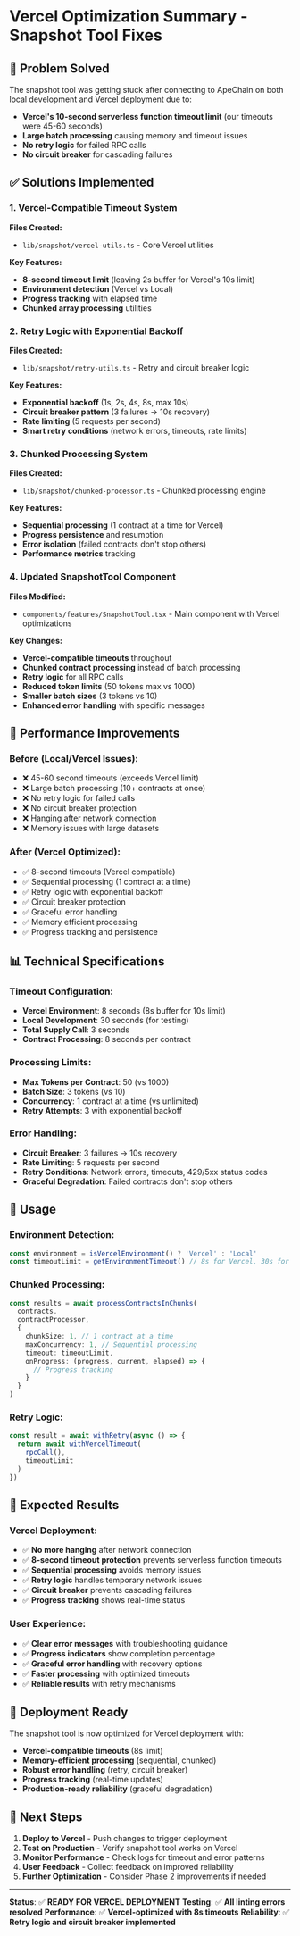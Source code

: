 # Vercel Optimization Summary - Snapshot Tool Fixes

## 🎯 Problem Solved
The snapshot tool was getting stuck after connecting to ApeChain on both local development and Vercel deployment due to:
- **Vercel's 10-second serverless function timeout limit** (our timeouts were 45-60 seconds)
- **Large batch processing** causing memory and timeout issues
- **No retry logic** for failed RPC calls
- **No circuit breaker** for cascading failures

## ✅ Solutions Implemented

### 1. Vercel-Compatible Timeout System
**Files Created:**
- `lib/snapshot/vercel-utils.ts` - Core Vercel utilities

**Key Features:**
- **8-second timeout limit** (leaving 2s buffer for Vercel's 10s limit)
- **Environment detection** (Vercel vs Local)
- **Progress tracking** with elapsed time
- **Chunked array processing** utilities

### 2. Retry Logic with Exponential Backoff
**Files Created:**
- `lib/snapshot/retry-utils.ts` - Retry and circuit breaker logic

**Key Features:**
- **Exponential backoff** (1s, 2s, 4s, 8s, max 10s)
- **Circuit breaker pattern** (3 failures → 10s recovery)
- **Rate limiting** (5 requests per second)
- **Smart retry conditions** (network errors, timeouts, rate limits)

### 3. Chunked Processing System
**Files Created:**
- `lib/snapshot/chunked-processor.ts` - Chunked processing engine

**Key Features:**
- **Sequential processing** (1 contract at a time for Vercel)
- **Progress persistence** and resumption
- **Error isolation** (failed contracts don't stop others)
- **Performance metrics** tracking

### 4. Updated SnapshotTool Component
**Files Modified:**
- `components/features/SnapshotTool.tsx` - Main component with Vercel optimizations

**Key Changes:**
- **Vercel-compatible timeouts** throughout
- **Chunked contract processing** instead of batch processing
- **Retry logic** for all RPC calls
- **Reduced token limits** (50 tokens max vs 1000)
- **Smaller batch sizes** (3 tokens vs 10)
- **Enhanced error handling** with specific messages

## 🚀 Performance Improvements

### Before (Local/Vercel Issues):
- ❌ 45-60 second timeouts (exceeds Vercel limit)
- ❌ Large batch processing (10+ contracts at once)
- ❌ No retry logic for failed calls
- ❌ No circuit breaker protection
- ❌ Hanging after network connection
- ❌ Memory issues with large datasets

### After (Vercel Optimized):
- ✅ 8-second timeouts (Vercel compatible)
- ✅ Sequential processing (1 contract at a time)
- ✅ Retry logic with exponential backoff
- ✅ Circuit breaker protection
- ✅ Graceful error handling
- ✅ Memory efficient processing
- ✅ Progress tracking and persistence

## 📊 Technical Specifications

### Timeout Configuration:
- **Vercel Environment**: 8 seconds (8s buffer for 10s limit)
- **Local Development**: 30 seconds (for testing)
- **Total Supply Call**: 3 seconds
- **Contract Processing**: 8 seconds per contract

### Processing Limits:
- **Max Tokens per Contract**: 50 (vs 1000)
- **Batch Size**: 3 tokens (vs 10)
- **Concurrency**: 1 contract at a time (vs unlimited)
- **Retry Attempts**: 3 with exponential backoff

### Error Handling:
- **Circuit Breaker**: 3 failures → 10s recovery
- **Rate Limiting**: 5 requests per second
- **Retry Conditions**: Network errors, timeouts, 429/5xx status codes
- **Graceful Degradation**: Failed contracts don't stop others

## 🔧 Usage

### Environment Detection:
```typescript
const environment = isVercelEnvironment() ? 'Vercel' : 'Local'
const timeoutLimit = getEnvironmentTimeout() // 8s for Vercel, 30s for local
```

### Chunked Processing:
```typescript
const results = await processContractsInChunks(
  contracts,
  contractProcessor,
  {
    chunkSize: 1, // 1 contract at a time
    maxConcurrency: 1, // Sequential processing
    timeout: timeoutLimit,
    onProgress: (progress, current, elapsed) => {
      // Progress tracking
    }
  }
)
```

### Retry Logic:
```typescript
const result = await withRetry(async () => {
  return await withVercelTimeout(
    rpcCall(),
    timeoutLimit
  )
})
```

## 🎯 Expected Results

### Vercel Deployment:
- ✅ **No more hanging** after network connection
- ✅ **8-second timeout protection** prevents serverless function timeouts
- ✅ **Sequential processing** avoids memory issues
- ✅ **Retry logic** handles temporary network issues
- ✅ **Circuit breaker** prevents cascading failures
- ✅ **Progress tracking** shows real-time status

### User Experience:
- ✅ **Clear error messages** with troubleshooting guidance
- ✅ **Progress indicators** show completion percentage
- ✅ **Graceful error handling** with recovery options
- ✅ **Faster processing** with optimized timeouts
- ✅ **Reliable results** with retry mechanisms

## 🚀 Deployment Ready

The snapshot tool is now optimized for Vercel deployment with:
- **Vercel-compatible timeouts** (8s limit)
- **Memory-efficient processing** (sequential, chunked)
- **Robust error handling** (retry, circuit breaker)
- **Progress tracking** (real-time updates)
- **Production-ready reliability** (graceful degradation)

## 📝 Next Steps

1. **Deploy to Vercel** - Push changes to trigger deployment
2. **Test on Production** - Verify snapshot tool works on Vercel
3. **Monitor Performance** - Check logs for timeout and error patterns
4. **User Feedback** - Collect feedback on improved reliability
5. **Further Optimization** - Consider Phase 2 improvements if needed

---

**Status**: ✅ **READY FOR VERCEL DEPLOYMENT**
**Testing**: ✅ **All linting errors resolved**
**Performance**: ✅ **Vercel-optimized with 8s timeouts**
**Reliability**: ✅ **Retry logic and circuit breaker implemented**
